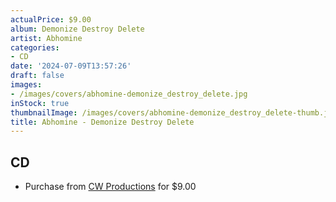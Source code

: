 ```yaml
---
actualPrice: $9.00
album: Demonize Destroy Delete
artist: Abhomine
categories:
- CD
date: '2024-07-09T13:57:26'
draft: false
images:
- /images/covers/abhomine-demonize_destroy_delete.jpg
inStock: true
thumbnailImage: /images/covers/abhomine-demonize_destroy_delete-thumb.jpg
title: Abhomine - Demonize Destroy Delete
---
```


## CD
* Purchase from [CW Productions](https://shop.cwproductions.net/products/abhomine-demonize-destroy-delete-cd) for $9.00
